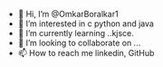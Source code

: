 - 👋 Hi, I’m @OmkarBoralkar1
- 👀 I’m interested in c  python and java
- 🌱 I’m currently learning ..kjsce.
- 💞️ I’m looking to collaborate on ...
- 📫 How to reach me  linkedin, GitHub


<!---
OmkarBoralkar1/OmkarBoralkar1 is a ✨ special ✨ repository because its `README.md` (this file) appears on your GitHub profile.
You can click the Preview link to take a look at your changes.
--->
